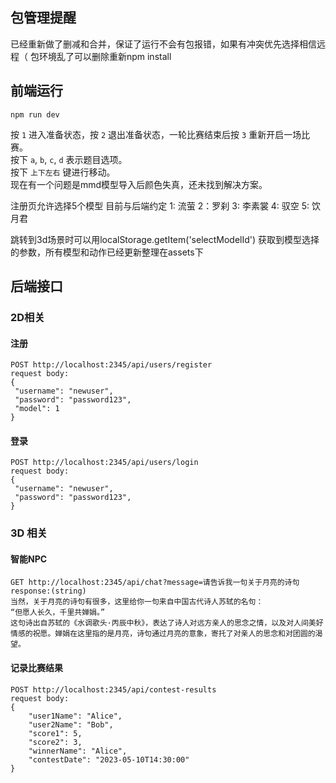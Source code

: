## 包管理提醒
已经重新做了删减和合并，保证了运行不会有包报错，如果有冲突优先选择相信远程（
包环境乱了可以删除重新npm install

## 前端运行
`npm run dev`

按 `1` 进入准备状态，按 `2` 退出准备状态，一轮比赛结束后按 `3` 重新开启一场比赛。  
按下 `a`, `b`, `c`, `d` 表示题目选项。  
按下 `上下左右` 键进行移动。    
现在有一个问题是mmd模型导入后颜色失真，还未找到解决方案。

注册页允许选择5个模型
目前与后端约定
1: 流萤
2：罗刹
3: 李素裳
4: 驭空
5: 饮月君

跳转到3d场景时可以用localStorage.getItem('selectModelId') 获取到模型选择的参数，所有模型和动作已经更新整理在assets下


## 后端接口

### 2D相关

#### 注册

```
POST http://localhost:2345/api/users/register
request body:
{
 "username": "newuser",
 "password": "password123",
 "model": 1
}
```

#### 登录

```
POST http://localhost:2345/api/users/login
request body:
{
 "username": "newuser",
 "password": "password123",
}
```

### 3D 相关
#### 智能NPC

```
GET http://localhost:2345/api/chat?message=请告诉我一句关于月亮的诗句
response:(string)
当然，关于月亮的诗句有很多，这里给你一句来自中国古代诗人苏轼的名句：
“但愿人长久，千里共婵娟。”
这句诗出自苏轼的《水调歌头·丙辰中秋》，表达了诗人对远方亲人的思念之情，以及对人间美好情感的祝愿。婵娟在这里指的是月亮，诗句通过月亮的意象，寄托了对亲人的思念和对团圆的渴望。
```

#### 记录比赛结果

```
POST http://localhost:2345/api/contest-results
request body:
{
    "user1Name": "Alice",
    "user2Name": "Bob",
    "score1": 5,
    "score2": 3,
    "winnerName": "Alice",
    "contestDate": "2023-05-10T14:30:00"
}
```

